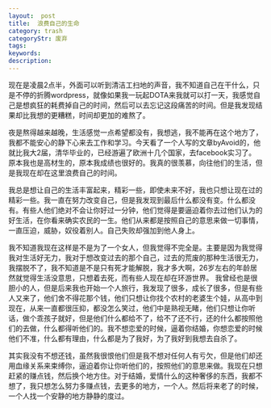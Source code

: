 ```yaml
---
layout:  post
title:  浪费自己的生命
category: trash
categoryStr: 废弃
tags: 
keywords: 
description: 
---
```



现在是凌晨2点半，外面可以听到清洁工扫地的声音，我不知道自己在干什么，只是不停的折腾wordpress，就像如果我一玩起DOTA来我就可以打一天，我感觉自己是想疯狂的耗费掉自己的时间，然后可以去忘记这段痛苦的时间。但是我发现结果却比我想的更糟糕，时间却更加的难熬了。

夜是熬得越来越晚，生活感觉一点希望都没有，我想逃，我不能再在这个地方了，我都不能安心的静下心来去工作和学习。今天看了一个人写的文章byAvoid的，他就比我大2届，清华毕业的，已经游遍了欧洲十几个国家，去facebook实习了。原本我也是高材生的，原本我成绩也很好的。我真的很羡慕，向往他们的生活，但是我现在却在这里浪费自己的时间。

我总是想让自己的生活丰富起来，精彩一些，即使未来不好，我也只想让现在过的精彩一些。我一直在努力改变自己，但是我发现到最后什么都没有变。什么都没有。有些人他们绝对不会让你好过一分钟，他们觉得是要逼迫着你去过他们认为的好生活，在你看来确实农民的一生。他们从来都是按照自己的意思来做一切事情，一直压迫，威胁，奴役着别人。自己失败却强加到他人身上。

我不知道我现在这样是不是为了一个女人，但我觉得不完全是。主要是因为我觉得我对生活好无力，我对于想改变过去的那个自己，过去的荒废的那种生活很无力，我摆脱不了，我不知道是不是只有死才能解脱，我才多大啊，26岁左右的年龄居然就觉得生活没意思，只想着去死，而有些人现在却在环游世界。
我曾经也是很胆小的人，但是后来我也开始一个人旅行，我发现了很多，成长了很多，但是有些人又来了，他们舍不得花那个钱，他们只想让你找个农村的老婆生个娃，从高中到现在，从来一直都很压抑，都没怎么笑过，他们中是熟视无睹，他们只想让你听话，做个乖孩子就好，但是他们什么都给不了，给不了还不行，还的什么都按照他们的去做，什么都得听他们的。我不想恋爱的时候，逼着你结婚，你想恋爱的时候他们不准，什么都有理由，什么都是为了我好，为了我好到我想去自杀了。

其实我没有不想还钱，虽然我很恨他们但是我不想对任何人有亏欠，但是他们却还用血缘关系来束缚你，逼迫着你让你听他们的，按照他们的意思来做。我现在只想赶紧的赚点钱，然后换个地方住。对于结婚，爱情什么的这种奢侈的东西，我都不想了，我只想怎么努力多赚点钱，去更多的地方，一个人。然后将来老了的时候，一个人找一个安静的地方静静的度过。
